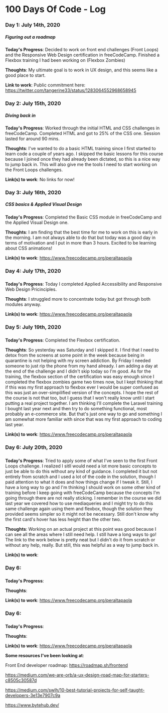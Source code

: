 # 100 Days Of Code - Log

### Day 1: July 14th, 2020 
##### Figuring out a roadmap

**Today's Progress**: Decided to work on front end challenges (Front Loops) and the Responsive Web Design certification in freeCodeCamp. Finished a Flexbox training I had been working on (Flexbox Zombies)
 
**Thoughts**: My ultimate goal is to work in UX design, and this seems like a good place to start.

**Link to work**: Public commitment here: https://twitter.com/tangerine33/status/1283064552968658945

### Day 2: July 15th, 2020 
##### Diving back in

**Today's Progress**: Worked through the initial HTML and CSS challenges in freeCodeCamp. Completed HTML and got to 25% of the CSS one. Session lasted for around 90 mins.

**Thoughts**: I've wanted to do a basic HTML training since I first started to learn code a couple of years ago. I skipped the basic lessons for this course because I joined once they had already been dictated, so this is a nice way to jump back in. This will also give me the tools I need to start working on the Front Loops challenges.

**Link(s) to work**: No links for now!


### Day 3: July 16th, 2020 
##### CSS basics & Applied Visual Design

**Today's Progress**: Completed the Basic CSS module in freeCodeCamp and the Applied Visual Design one. 

**Thoughts**: I am finding that the best time for me to work on this is early in the morning. I am not always able to do that but today was a good day in terms of motivation and I put in more than 3 hours. Excited to be learning about CSS animations!

**Link(s) to work**: https://www.freecodecamp.org/peraltapaola

### Day 4: July 17th, 2020 
##### 

**Today's Progress**: Today I completed Applied Accessibility and Responsive Web Design Pricinciples.  

**Thoughts**: I struggled more to concentrate today but got through both modules anyway.

**Link(s) to work**: https://www.freecodecamp.org/peraltapaola

### Day 5: July 19th, 2020 
##### 

**Today's Progress**: Completed the Flexbox certification.

**Thoughts**: So yesterday was Saturday and I skipped it. I find that I need to detox from the screens at some point in the week because being in quarantine is not helping with my screen addiction. By Friday I needed someone to just rip the phone from my hand already. I am adding a day at the end of the challenge and I didn't skip today so I'm good. As for the training, the flexbox section of the certification was easy enough since I completed the flexbox zombies game two times now, but I kept thinking that if this was my first approach to flexbox ever I would be super confused as this was just an over-simpilified version of the concepts. I hope the rest of the course is not that too, but I guess that I won't really know until I start putting a real project together. I am thinking I'll complete the Laravel training I bought last year next and then try to do something functional, most probably an e-commerce site. But that's just one way to go and something I am somewhat more familiar with since that was my first approach to coding last year.

**Link(s) to work**: https://www.freecodecamp.org/peraltapaola

### Day 6: July 20th, 2020 
##### 

**Today's Progress**: Tried to apply some of what I've seen to the first Front Loops challenge. I realized I sitll would need a lot more basic concepts to just be able to do this without any kind of guidance. I completed it but not entirely from scratch and I used a lot of the code in the solution, though I paid attention to what it does and how things change if I tweak it. Still, I have a long way to go and I'm thinking I should work on some other kind of training before I keep going with freeCodeCamp because the concepts I'm going through there are not really sticking. I remember in the course we did last year we covered how to use mediaqueries and I might try to do this same challenge again using them and flexbox, though the solution they provided seems simpler so it might not be necessary. Still don't know why the first card's hover has less height than the other two. 

**Thoughts**: Working on an actual project at this point was good because I can see all the areas where I still need help. I still have a long ways to go! The link to the work below is pretty neat but I didn't do it from scratch or without any help, really. But still, this was helpful as a way to jump back in. 

**Link(s) to work**: 

### Day 6: 
##### 

**Today's Progress**: 

**Thoughts**: 

**Link(s) to work**: https://www.freecodecamp.org/peraltapaola

### Day 6: 
##### 

**Today's Progress**: 

**Thoughts**: 

**Link(s) to work**: https://www.freecodecamp.org/peraltapaola



**Some resources I've been looking at**: 

Front End developer roadmap: https://roadmap.sh/frontend

https://medium.com/we-are-orb/a-ux-design-road-map-for-starters-c8505c30587d

https://medium.com/swlh/10-best-tutorial-projects-for-self-taught-developers-3e13e7907c9a

https://www.bytehub.dev/